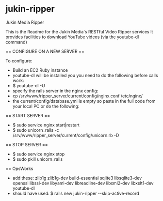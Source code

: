 jukin-ripper
============

Jukin Media Ripper

This is the Readme for the Jukin Media's RESTful Video Ripper services
It provides facilities to download YouTube videos (via the youtube-dl command)


== CONFIGURE ON A NEW SERVER ==

To configure:
 - Build an EC2 Ruby instance
 - youtube-dl will be installed you you need to do the following before calls work:
 - $ youtube-dl -U
 - specify the rails server in the nginx config:
 - cp /srv/www/ripper_server/current/config/nginx.conf /etc/nginx/
 - the current/config/database.yml is empty so paste in the full code from your local PC or do the following:

== START SERVER ==
 - $ sudo service nginx start|restart
 - $ sudo unicorn_rails -c /srv/www/ripper_server/current/config/unicorn.rb -D
 
== STOP SERVER ==
 - $ sudo service nginx stop
 - $ sudo pkill unicorn_rails
 
 
 == OpsWorks
  - add these: zlib1g zlib1g-dev build-essential sqlite3 libsqlite3-dev openssl libssl-dev libyaml-dev libreadline-dev libxml2-dev libxslt1-dev youtube-dl
  - should have used: $ rails new jukin-ripper --skip-active-record

